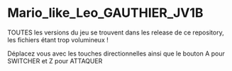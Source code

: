 # Mario_like_Leo_GAUTHIER_JV1B
TOUTES les versions du jeu se trouvent dans les release de ce repository, les fichiers étant trop volumineux !

Déplacez vous avec les touches directionnelles ainsi que le bouton A pour SWITCHER et Z pour ATTAQUER

